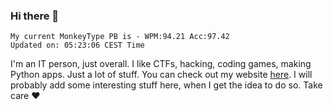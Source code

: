### Hi there 👋
<!-- PB START -->
```
My current MonkeyType PB is - WPM:94.21 Acc:97.42
Updated on: 05:23:06 CEST Time
```
<!-- PB END -->
I'm an IT person, just overall. I like CTFs, hacking, coding games, making Python apps. Just a lot of stuff.
You can check out my website [here](https://skill3472.github.io/).
I will probably add some interesting stuff here, when I get the idea to do so. Take care ❤️
